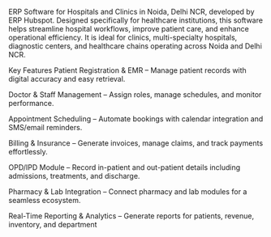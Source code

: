 ERP Software for Hospitals and Clinics in Noida, Delhi NCR, developed by ERP Hubspot. Designed specifically for healthcare institutions, this software helps streamline hospital workflows, improve patient care, and enhance operational efficiency. It is ideal for clinics, multi-specialty hospitals, diagnostic centers, and healthcare chains operating across Noida and Delhi NCR.

Key Features
Patient Registration & EMR – Manage patient records with digital accuracy and easy retrieval.

Doctor & Staff Management – Assign roles, manage schedules, and monitor performance.

Appointment Scheduling – Automate bookings with calendar integration and SMS/email reminders.

Billing & Insurance – Generate invoices, manage claims, and track payments effortlessly.

OPD/IPD Module – Record in-patient and out-patient details including admissions, treatments, and discharge.

Pharmacy & Lab Integration – Connect pharmacy and lab modules for a seamless ecosystem.

Real-Time Reporting & Analytics – Generate reports for patients, revenue, inventory, and department
